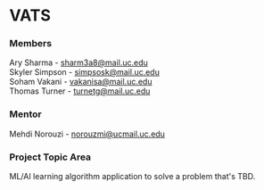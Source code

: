 # VATS

### Members
Ary Sharma - <sharm3a8@mail.uc.edu>  
Skyler Simpson - <simpsosk@mail.uc.edu>  
Soham Vakani - <vakanisa@mail.uc.edu>  
Thomas Turner - <turnetg@mail.uc.edu>  

### Mentor
Mehdi Norouzi - <norouzmi@ucmail.uc.edu>

### Project Topic Area
ML/AI learning algorithm application to solve a problem that's TBD. 
